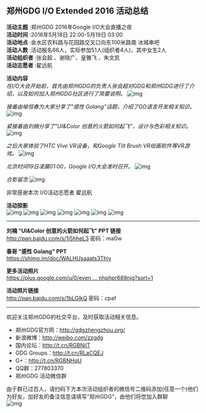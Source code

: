 ## 郑州GDG I/O Extended 2016 活动总结

**活动主题** :郑州GDG 2016年Google I/O大会直播之夜<br>
**活动时间** :2016年5月18日 22:00-5月19日 03:00<br>
**活动地点** :金水区农科路与花园路交叉口向东100米路南 冰城串吧<br>
**活动人数** :活动报名66人，实际参加51人(组织者4人)，其中女生2人<br>
**活动组织者** :张会超 、谢晓广、皇雅飞 、朱文凯<br>
**活动志愿者** :翟远航<br>

**活动内容** <br>
*在I/O大会开始前，首先由郑州GDG的负责人张会超对GDG和郑州GDG进行了介绍，以及如何加入郑州GDG社区进行了简要说明。*
![img](http://chinagdg.com/data/attachment/forum/201605/24/161747klq7yu733x7gnl6l.jpg)

*接着由喻恒春为大家分享了"感性 Golang"话题，介绍了GO语言开发相关知识。*
![img](http://chinagdg.com/data/attachment/forum/201605/24/162515d9xtto1ff09988bm.jpg)

*紧接着由刘楠分享了"UI&Color 创意的火箭如何起飞"，设计与色彩相关知识。*
![img](http://chinagdg.com/data/attachment/forum/201605/24/162543zttmc4t7wscwcw4m.jpg)

*之后大家体验了HTC Vive VR设备，和Google Tilt Brush VR绘画软件等VR游戏。*
![img](http://chinagdg.com/data/attachment/forum/201605/24/162659hhhd6afgpk40fduq.jpg)

*北京时间19日凌晨01:00，Google I/O大会准时召开。*
![img](http://chinagdg.com/data/attachment/forum/201605/24/162758bkgnii1yi1133nwi.jpg)

*合影留念*
![img](http://chinagdg.com/data/attachment/forum/201605/24/163543dmxpzvmhddizpxfc.jpg)

非常感谢本次 I/O活动志愿者 翟远航

**活动掠影** <br>
![img](http://chinagdg.com/data/attachment/forum/201605/24/1631307eyy4q7yg7d8830q.jpg)
![img](http://chinagdg.com/data/attachment/forum/201605/24/163137ho1810ad8m33aam3.jpg)
![img](http://chinagdg.com/data/attachment/forum/201605/24/163146as3mfjmk688vk86j.jpg)
![img](http://chinagdg.com/data/attachment/forum/201605/24/163248ilwtgoyy4xyvi0cl.jpg)
![img](http://chinagdg.com/data/attachment/forum/201605/24/163210focbgcb7toqf9of7.jpg)
![img](http://chinagdg.com/data/attachment/forum/201605/24/163222gabea452h25lzac2.jpg)
![img](http://chinagdg.com/data/attachment/forum/201605/24/1632392fef99txzvcynjxx.jpg)

------

**刘楠 "UI&Color 创意的火箭如何起飞" PPT 链接**<br>
<http://pan.baidu.com/s/1i5hheL3> 密码：ma0w

**春哥 "感性 Golang" PPT** <br>
<https://shimo.im/doc/WALHUsaaats3Thjy>

**更多活动照片**<br>
[https://plus.google.com/u/0/even ... nhphpr689njg?sort=1](https://plus.google.com/u/0/events/gallery/c2cinl8bjhg8ctanhphpr689njg?sort=1)

**活动照片链接**<br>
<http://pan.baidu.com/s/1bLGIkQ> 密码：cpaf

------

欢迎关注郑州GDG的社交平台，及时获取活动相关信息。

- 郑州GDG官方网：<http://gdgzhengzhou.org/>
- 新浪微博：<http://weibo.com/zzgdg>
- 国内论坛：<http://t.cn/RGBNilT>
- GDG Groups：<http://t.cn/RLaCQEJ>
- G+：<http://t.cn/RGBNHqU>
- QQ群：277803370
- 郑州GDG 活动微信群

由于群已过百人，请扫码下方本次活动组织者的微信号二维码添加(任意一个)他们为好友，加好友的备注信息请填写“郑州GDG”，由他们将您加入群聊<br>
 ![img](http://chinagdg.com/data/attachment/forum/201605/24/163653uautdct2u55uuu01.png)
